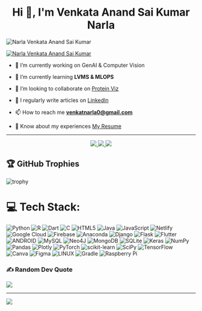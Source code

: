 <h1 align="center">Hi 👋, I'm Venkata Anand Sai Kumar Narla</h1>
<p align="left"> <img src="https://komarev.com/ghpvc/?username=Narla-Venkata-Anand-Sai-Kumar&label=Profile%20views&color=0e75b6&style=flat" alt="Narla Venkata Anand Sai Kumar" /> </p>

<p align="left"> <a href="https://www.instagram.com/__.__111101110__._____/" target="blank"><img src="https://img.shields.io/twitter/follow/Narla-Venkata-Anand-Sai-Kumar?logo=instagram&style=for-the-badge" alt="Narla Venkata Anand Sai Kumar" /></a> </p>

- 🔭 I’m currently working on GenAI & Computer Vision

- 🌱 I’m currently learning **LVMS & MLOPS**

- 👯 I’m looking to collaborate on [Protein Viz](https://github.com/Narla-Venkata-Anand-Sai-Kumar/ProteinViz)

- 📝 I regularly write articles on [LinkedIn](https://www.linkedin.com/in/narla-venkata-anand-sai-kumar/)

- 📫 How to reach me **venkatnarla0@gmail.com**

- 📄 Know about my experiences [My Resume](https://drive.google.com/file/d/1sIaIl8ybXIxxpoVeX3-8bqQidEb_gnOh/view?usp=sharing&usp=embed_facebook)
---
<p align="center">
  <a href="https://github.com/Narla-Venkata-Anand-Sai-Kumar">
    <img src="http://github-profile-summary-cards.vercel.app/api/cards/profile-details?username=Narla-Venkata-Anand-Sai-Kumar&theme=transparent" />
  </a>
  <a href="https://github.com/Narla-Venkata-Anand-Sai-Kumar">
    <img src="https://github-readme-streak-stats.herokuapp.com/?user=Narla-Venkata-Anand-Sai-Kumar&hide_border=true&card_width=378&theme=transparent" />
  </a>
  <a href="https://github.com/Narla-Venkata-Anand-Sai-Kumar">
    <img src="http://github-profile-summary-cards.vercel.app/api/cards/stats?username=Narla-Venkata-Anand-Sai-Kumar&theme=transparent" />
  </a>
</p>

## 🏆 GitHub Trophies 

![trophy](https://github-profile-trophy.vercel.app/?username=Narla-Venkata-Anand-Sai-Kumar&theme=darkhub&row=1&column=9)


# 💻 Tech Stack:
![Python](https://img.shields.io/badge/python-3670A0?style=for-the-badge&logo=python&logoColor=ffdd54) ![R](https://img.shields.io/badge/r-%23276DC3.svg?style=for-the-badge&logo=r&logoColor=white) ![Dart](https://img.shields.io/badge/dart-%230175C2.svg?style=for-the-badge&logo=dart&logoColor=white) ![C](https://img.shields.io/badge/c-%2300599C.svg?style=for-the-badge&logo=c&logoColor=white) ![HTML5](https://img.shields.io/badge/html5-%23E34F26.svg?style=for-the-badge&logo=html5&logoColor=white) ![Java](https://img.shields.io/badge/java-%23ED8B00.svg?style=for-the-badge&logo=java&logoColor=white) ![JavaScript](https://img.shields.io/badge/javascript-%23323330.svg?style=for-the-badge&logo=javascript&logoColor=%23F7DF1E) ![Netlify](https://img.shields.io/badge/netlify-%23000000.svg?style=for-the-badge&logo=netlify&logoColor=#00C7B7) ![Google Cloud](https://img.shields.io/badge/Google%20Cloud-%234285F4.svg?style=for-the-badge&logo=google-cloud&logoColor=white) ![Firebase](https://img.shields.io/badge/firebase-%23039BE5.svg?style=for-the-badge&logo=firebase) ![Anaconda](https://img.shields.io/badge/Anaconda-%2344A833.svg?style=for-the-badge&logo=anaconda&logoColor=white) ![Django](https://img.shields.io/badge/django-%23092E20.svg?style=for-the-badge&logo=django&logoColor=white) ![Flask](https://img.shields.io/badge/flask-%23000.svg?style=for-the-badge&logo=flask&logoColor=white) ![Flutter](https://img.shields.io/badge/Flutter-%2302569B.svg?style=for-the-badge&logo=Flutter&logoColor=white) ![ANDROID](https://img.shields.io/badge/android-%2320232a.svg?style=for-the-badge&logo=android&logoColor=%a4c639) ![MySQL](https://img.shields.io/badge/mysql-%2300f.svg?style=for-the-badge&logo=mysql&logoColor=white) 	![Neo4J](https://img.shields.io/badge/Neo4j-008CC1?style=for-the-badge&logo=neo4j&logoColor=white) ![MongoDB](https://img.shields.io/badge/MongoDB-%234ea94b.svg?style=for-the-badge&logo=mongodb&logoColor=white) ![SQLite](https://img.shields.io/badge/sqlite-%2307405e.svg?style=for-the-badge&logo=sqlite&logoColor=white) ![Keras](https://img.shields.io/badge/Keras-%23D00000.svg?style=for-the-badge&logo=Keras&logoColor=white) ![NumPy](https://img.shields.io/badge/numpy-%23013243.svg?style=for-the-badge&logo=numpy&logoColor=white) ![Pandas](https://img.shields.io/badge/pandas-%23150458.svg?style=for-the-badge&logo=pandas&logoColor=white) ![Plotly](https://img.shields.io/badge/Plotly-%233F4F75.svg?style=for-the-badge&logo=plotly&logoColor=white) ![PyTorch](https://img.shields.io/badge/PyTorch-%23EE4C2C.svg?style=for-the-badge&logo=PyTorch&logoColor=white) ![scikit-learn](https://img.shields.io/badge/scikit--learn-%23F7931E.svg?style=for-the-badge&logo=scikit-learn&logoColor=white) ![SciPy](https://img.shields.io/badge/SciPy-%230C55A5.svg?style=for-the-badge&logo=scipy&logoColor=%white) ![TensorFlow](https://img.shields.io/badge/TensorFlow-%23FF6F00.svg?style=for-the-badge&logo=TensorFlow&logoColor=white) ![Canva](https://img.shields.io/badge/Canva-%2300C4CC.svg?style=for-the-badge&logo=Canva&logoColor=white) 	![Figma](https://img.shields.io/badge/figma-%23F24E1E.svg?style=for-the-badge&logo=figma&logoColor=white) ![LINUX](https://img.shields.io/badge/Linux-FCC624?style=for-the-badge&logo=linux&logoColor=black) ![Gradle](https://img.shields.io/badge/Gradle-02303A.svg?style=for-the-badge&logo=Gradle&logoColor=white) ![Raspberry Pi](https://img.shields.io/badge/-RaspberryPi-C51A4A?style=for-the-badge&logo=Raspberry-Pi)

### ✍️ Random Dev Quote
![](https://quotes-github-readme.vercel.app/api?type=horizontal&theme=radical)

---
[![](https://visitcount.itsvg.in/api?id=Narla-Venkata-Anand-Sai-Kumar&icon=0&color=0)](https://visitcount.itsvg.in)

<!-- Proudly created with GPRM ( https://gprm.itsvg.in ) -->
